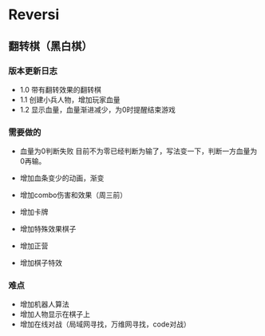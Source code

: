 # Reversi

## 翻转棋（黑白棋）

### 版本更新日志

- 1.0 带有翻转效果的翻转棋
- 1.1 创建小兵人物，增加玩家血量
- 1.2 显示血量，血量渐进减少，为0时提醒结束游戏

### 需要做的

- 血量为0判断失败 目前不为零已经判断为输了，写法变一下，判断一方血量为0再输。
- 增加血条变少的动画，渐变
- 增加combo伤害和效果（周三前）

- 增加卡牌
- 增加特殊效果棋子
- 增加正营
- 增加棋子特效

### 难点

- 增加机器人算法
- 增加人物显示在棋子上
- 增加在线对战（局域网寻找，万维网寻找，code对战）
